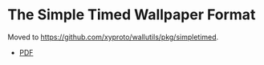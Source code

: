 # The Simple Timed Wallpaper Format

Moved to https://github.com/xyproto/wallutils/pkg/simpletimed.

* [PDF](https://raw.githubusercontent.com/xyproto/wallutils/main/pkg/simpletimed/stw-1.0.0.pdf)
